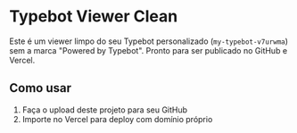 
# Typebot Viewer Clean

Este é um viewer limpo do seu Typebot personalizado (`my-typebot-v7urwma`) sem a marca "Powered by Typebot".
Pronto para ser publicado no GitHub e Vercel.

## Como usar

1. Faça o upload deste projeto para seu GitHub
2. Importe no Vercel para deploy com domínio próprio
